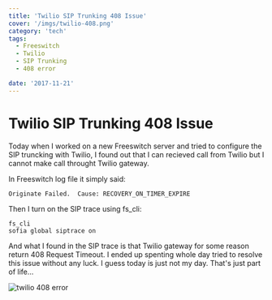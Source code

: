 ```yaml
---
title: 'Twilio SIP Trunking 408 Issue'
cover: '/imgs/twilio-408.png'
category: 'tech'
tags:
  - Freeswitch
  - Twilio
  - SIP Trunking
  - 408 error

date: '2017-11-21'
---
```


# Twilio SIP Trunking 408 Issue

Today when I worked on a new Freeswitch server and tried to configure the SIP truncking with Twilio, I found out that I can recieved call from Twilio but I cannot make call throught Twilio gateway.

In Freeswitch log file it simply said:

```
Originate Failed.  Cause: RECOVERY_ON_TIMER_EXPIRE
```

Then I turn on the SIP trace using fs_cli:

```
fs_cli
sofia global siptrace on
```

And what I found in the SIP trace is that Twilio gateway for some reason return 408 Request Timeout. I ended up spenting whole day tried to resolve this issue without any luck. I guess today is just not my day. That's just part of life...

![twilio 408 error](https://jackywu.ca/imgs/twilio-408.png)
